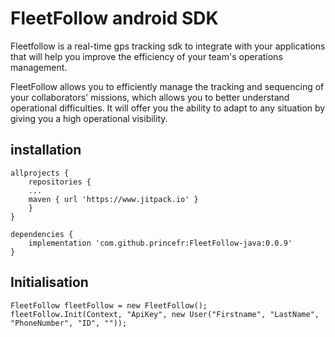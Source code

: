 # FleetFollow android SDK


Fleetfollow is a real-time gps tracking sdk to integrate with your applications that will help you improve the efficiency of your team's operations management.

FleetFollow allows you to efficiently manage the tracking and sequencing of your collaborators' missions, which allows you to better understand operational difficulties. It will offer you the ability to adapt to any situation by giving you a high operational visibility.


## installation 


```
allprojects {
    repositories {
    ...
    maven { url 'https://www.jitpack.io' }
    }
}
```



```
dependencies {
    implementation 'com.github.princefr:FleetFollow-java:0.0.9'
}

```


## Initialisation


```
FleetFollow fleetFollow = new FleetFollow();
fleetFollow.Init(Context, "ApiKey", new User("Firstname", "LastName", "PhoneNumber", "ID", ""));
```

